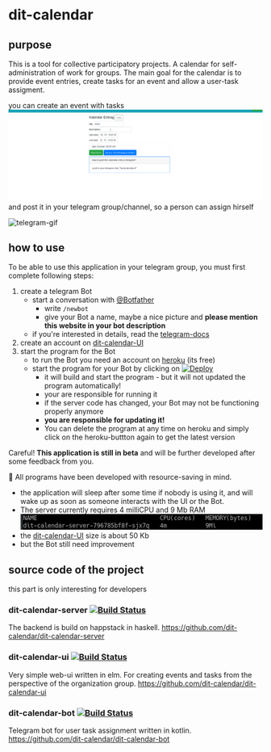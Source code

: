 # dit-calendar

## purpose
This is a tool for collective participatory projects. A calendar for self-administration of work for groups. The main goal for the calendar is to provide event entries, create tasks for an event and allow a user-task assigment.

you can create an event with tasks
![ui-gif](doc/ui.gif)
and post it in your telegram group/channel, so a person can assign hirself

<img src="doc/telegram.gif" alt="telegram-gif" width="400"/>

## how to use
To be able to use this application in your telegram group, you must first complete following steps:
1. create a telegram Bot
   * start a conversation with [@Botfather](https://t.me/botfather)
     * write `/newbot`
     * give your Bot a name, maybe a nice picture and **please mention this website in your bot description**
   * if you're interested in details, read the [telegram-docs](https://core.telegram.org/bots#3-how-do-i-create-a-bot)
2. create an account on [dit-calendar-UI](https://dit-calendar.github.io/)
3. start the program for the Bot
    * to run the Bot you need an account on [heroku](https://dashboard.heroku.com/) (its free)
    * start the program for your Bot by clicking on 
    [![Deploy](https://www.herokucdn.com/deploy/button.svg)](https://heroku.com/deploy?template=https://github.com/dit-calendar/dit-calendar-bot)   
      * it will build and start the program - but it will not updated the program automatically!
      * your are responsible for running it
      * if the server code has changed, your Bot may not be functioning properly anymore
      * **you are responsible for updating it!**
      * You can delete the program at any time on heroku and simply click on the heroku-buttton again to get the latest version

Careful! **This application is still in beta** and will be further developed after some feedback from you.

:deciduous_tree: All programs have been developed with resource-saving in mind.
* the application will sleep after some time if nobody is using it, and will wake up as soon as someone interacts with the UI or the Bot.
* The server currently requires 4 milliCPU and 9 Mb RAM
![server-resource-usage](doc/server-resource-usage.png)
* the [dit-calendar-UI](https://dit-calendar.github.io/) size is about 50 Kb
* but the Bot still need improvement

## source code of the project
this part is only interesting for developers
### dit-calendar-server [![Build Status](https://travis-ci.org/dit-calendar/dit-calendar-server.svg?branch=master)](https://travis-ci.org/dit-calendar/dit-calendar-server)
The backend is build on happstack in haskell.
https://github.com/dit-calendar/dit-calendar-server

### dit-calendar-ui [![Build Status](https://travis-ci.org/dit-calendar/dit-calendar-ui.svg?branch=master)](https://travis-ci.org/dit-calendar/dit-calendar-ui)
Very simple web-ui written in elm. For creating events and tasks from the perspective of the organization group.
https://github.com/dit-calendar/dit-calendar-ui

### dit-calendar-bot [![Build Status](https://travis-ci.org/dit-calendar/dit-calendar-bot.svg?branch=master)](https://travis-ci.org/dit-calendar/dit-calendar-bot)
Telegram bot for user task assignment written in kotlin.
https://github.com/dit-calendar/dit-calendar-bot
